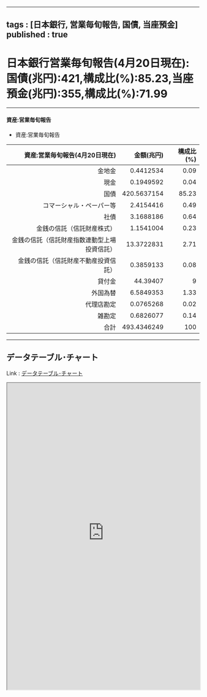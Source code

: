 
---
tags : [日本銀行, 営業毎旬報告, 国債, 当座預金]
published : true
---

# 日本銀行営業毎旬報告(4月20日現在):国債(兆円):421,構成比(%):85.23,当座預金(兆円):355,構成比(%):71.99

***

#### 資産:営業毎旬報告

- 資産:営業毎旬報告

<table id = 'amcc' width = '100%'>
 <thead>
  <tr>
   <th style="text-align:right;"> 資産:営業毎旬報告(4月20日現在) </th>
   <th style="text-align:right;"> 金額(兆円) </th>
   <th style="text-align:right;"> 構成比(%) </th>
  </tr>
 </thead>
<tbody>
  <tr>
   <td style="text-align:right;"> 金地金 </td>
   <td style="text-align:right;"> 0.4412534 </td>
   <td style="text-align:right;"> 0.09 </td>
  </tr>
  <tr>
   <td style="text-align:right;"> 現金 </td>
   <td style="text-align:right;"> 0.1949592 </td>
   <td style="text-align:right;"> 0.04 </td>
  </tr>
  <tr>
   <td style="text-align:right;"> 国債 </td>
   <td style="text-align:right;"> 420.5637154 </td>
   <td style="text-align:right;"> 85.23 </td>
  </tr>
  <tr>
   <td style="text-align:right;"> コマーシャル・ペーパー等 </td>
   <td style="text-align:right;"> 2.4154416 </td>
   <td style="text-align:right;"> 0.49 </td>
  </tr>
  <tr>
   <td style="text-align:right;"> 社債 </td>
   <td style="text-align:right;"> 3.1688186 </td>
   <td style="text-align:right;"> 0.64 </td>
  </tr>
  <tr>
   <td style="text-align:right;"> 金銭の信託（信託財産株式） </td>
   <td style="text-align:right;"> 1.1541004 </td>
   <td style="text-align:right;"> 0.23 </td>
  </tr>
  <tr>
   <td style="text-align:right;"> 金銭の信託（信託財産指数連動型上場投資信託） </td>
   <td style="text-align:right;"> 13.3722831 </td>
   <td style="text-align:right;"> 2.71 </td>
  </tr>
  <tr>
   <td style="text-align:right;"> 金銭の信託（信託財産不動産投資信託） </td>
   <td style="text-align:right;"> 0.3859133 </td>
   <td style="text-align:right;"> 0.08 </td>
  </tr>
  <tr>
   <td style="text-align:right;"> 貸付金 </td>
   <td style="text-align:right;"> 44.39407 </td>
   <td style="text-align:right;"> 9 </td>
  </tr>
  <tr>
   <td style="text-align:right;"> 外国為替 </td>
   <td style="text-align:right;"> 6.5849353 </td>
   <td style="text-align:right;"> 1.33 </td>
  </tr>
  <tr>
   <td style="text-align:right;"> 代理店勘定 </td>
   <td style="text-align:right;"> 0.0765268 </td>
   <td style="text-align:right;"> 0.02 </td>
  </tr>
  <tr>
   <td style="text-align:right;"> 雑勘定 </td>
   <td style="text-align:right;"> 0.6826077 </td>
   <td style="text-align:right;"> 0.14 </td>
  </tr>
  <tr>
   <td style="text-align:right;"> 合計 </td>
   <td style="text-align:right;"> 493.4346249 </td>
   <td style="text-align:right;"> 100 </td>
  </tr>
</tbody>
</table>


***

## データテーブル･チャート

Link : [データテーブル･チャート](http://knowledgevault.saecanet.com/charts/am-consulting.co.jp-BankOfJapanAccounts.html)

<iframe src="http://knowledgevault.saecanet.com/charts/am-consulting.co.jp-BankOfJapanAccounts.html" width="100%" height="800px"></iframe>